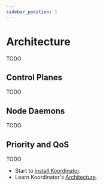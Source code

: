 ```yaml
---
sidebar_position: 1
---
```


# Architecture

TODO

## Control Planes

TODO

## Node Daemons

TODO

## Priority and QoS

TODO

- Start to [install Koordinator](./priority).
- Learn Koordinator's [Architecture](./qos).